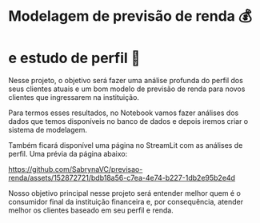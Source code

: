 # Modelagem de previsão de renda 💰 
# e estudo de perfil 👤

Nesse projeto, o objetivo será fazer uma análise profunda do perfil dos seus clientes atuais e um bom modelo de previsão de renda para novos clientes que ingressarem na instituição.

Para termos esses resultados, no Notebook vamos fazer análises dos dados que temos disponíveis no banco de dados e depois iremos criar o sistema de modelagem.

Também ficará disponível uma página no StreamLit com as análises de perfil. Uma prévia da página abaixo:

https://github.com/SabrynaVC/previsao-renda/assets/152872721/bdb18a56-c7ea-4e74-b227-1db2e95b2e4d

Nosso objetivo principal nesse projeto será entender melhor quem é o consumidor final da instituição financeira e, por consequência, atender melhor os clientes baseado em seu perfil e renda.
